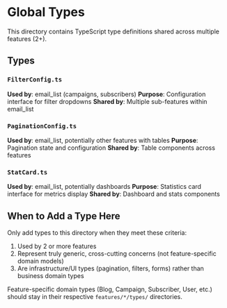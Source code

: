 # Global Types

This directory contains TypeScript type definitions shared across multiple features (2+).

## Types

### `FilterConfig.ts`
**Used by**: email_list (campaigns, subscribers)
**Purpose**: Configuration interface for filter dropdowns
**Shared by**: Multiple sub-features within email_list

### `PaginationConfig.ts`
**Used by**: email_list, potentially other features with tables
**Purpose**: Pagination state and configuration
**Shared by**: Table components across features

### `StatCard.ts`
**Used by**: email_list, potentially dashboards
**Purpose**: Statistics card interface for metrics display
**Shared by**: Dashboard and stats components

## When to Add a Type Here

Only add types to this directory when they meet these criteria:
1. Used by 2 or more features
2. Represent truly generic, cross-cutting concerns (not feature-specific domain models)
3. Are infrastructure/UI types (pagination, filters, forms) rather than business domain types

Feature-specific domain types (Blog, Campaign, Subscriber, User, etc.) should stay in their respective `features/*/types/` directories.
